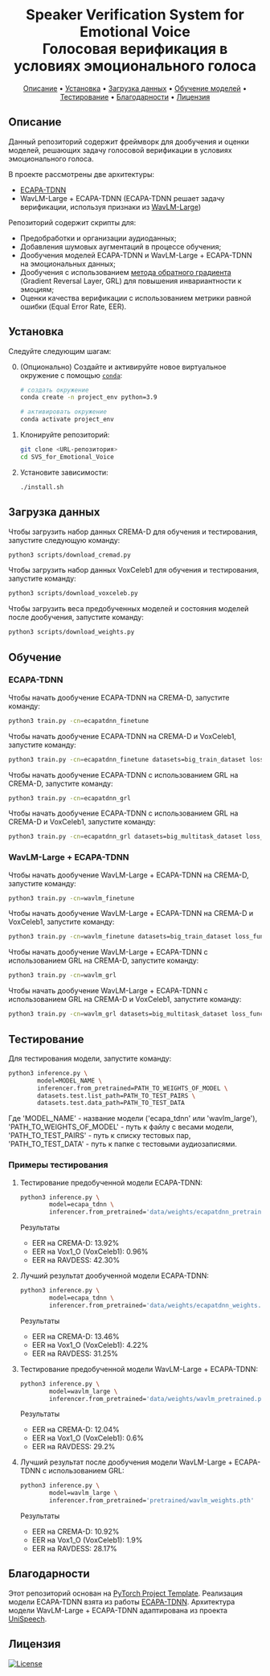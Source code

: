 <h1 align="center">
  Speaker Verification System for Emotional Voice<br>
  Голосовая верификация в условиях эмоционального голоса
</h1>


<p align="center">
  <a href="#about">Описание</a> •
  <a href="#installation">Установка</a> •
  <a href="#how-to-use">Загрузка данных</a> •
  <a href="#examples">Обучение моделей</a> •
  <a href="#credits">Тестирование</a> •
  <a href="#license">Благодарности</a> •
  <a href="#license">Лицензия</a>
</p>

## Описание

Данный репозиторий содержит фреймворк для дообучения и оценки моделей, решающих задачу голосовой верификации в условиях эмоционального голоса. 

В проекте рассмотрены две архитектуры:

- [ECAPA-TDNN](https://arxiv.org/pdf/2005.07143)
- WavLM-Large + ECAPA-TDNN (ECAPA-TDNN решает задачу верификации, используя признаки из [WavLM-Large](https://arxiv.org/pdf/2110.13900))

Репозиторий содержит скрипты для:

- Предобработки и организации аудиоданных;
- Добавления шумовых аугментаций в процессе обучения;
- Дообучения моделей ECAPA-TDNN и WavLM-Large + ECAPA-TDNN на эмоциональных данных;
- Дообучения с использованием [метода обратного градиента](https://arxiv.org/pdf/1505.07818) (Gradient Reversal Layer, GRL) для повышения инвариантности к эмоциям;
- Оценки качества верификации с использованием метрики равной ошибки (Equal Error Rate, EER).

## Установка

Следуйте следующим шагам:

0. (Опционально) Создайте и активируйте новое виртуальное окружение с помощью [`conda`](https://conda.io/projects/conda/en/latest/user-guide/getting-started.html):

   ```bash
   # создать окружение
   conda create -n project_env python=3.9

   # активировать окружение 
   conda activate project_env
   ```

1. Клонируйте репозиторий:

   ```bash
   git clone <URL-репозитория>
   cd SVS_for_Emotional_Voice
   ```

2. Установите зависимости:

   ```bash
   ./install.sh
   ```

## Загрузка данных

Чтобы загрузить набор данных CREMA-D для обучения и тестирования, запустите следующую команду:

```bash
python3 scripts/download_cremad.py
```

Чтобы загрузить набор данных VoxCeleb1 для обучения и тестирования, запустите команду:

```bash
python3 scripts/download_voxceleb.py
```

Чтобы загрузить веса предобученных моделей и состояния моделей после дообучения, запустите команду:

```bash
python3 scripts/download_weights.py
```


## Обучение
### ECAPA-TDNN
Чтобы начать дообучение ECAPA-TDNN на CREMA-D, запустите команду:

```bash
python3 train.py -cn=ecapatdnn_finetune
```

Чтобы начать дообучение ECAPA-TDNN на CREMA-D и VoxCeleb1, запустите команду:

```bash
python3 train.py -cn=ecapatdnn_finetune datasets=big_train_dataset loss_function.n_speakers=117 
```

Чтобы начать дообучение ECAPA-TDNN c использованием GRL на CREMA-D, запустите команду:

```bash
python3 train.py -cn=ecapatdnn_grl 
```

Чтобы начать дообучение ECAPA-TDNN c использованием GRL на CREMA-D и VoxCeleb1, запустите команду:

```bash
python3 train.py -cn=ecapatdnn_grl datasets=big_multitask_dataset loss_function.n_speakers=117 
```
### WavLM-Large + ECAPA-TDNN
Чтобы начать дообучение WavLM-Large + ECAPA-TDNN на CREMA-D, запустите команду:

```bash
python3 train.py -cn=wavlm_finetune
```
Чтобы начать дообучение WavLM-Large + ECAPA-TDNN на CREMA-D и VoxCeleb1, запустите команду:

```bash
python3 train.py -cn=wavlm_finetune datasets=big_train_dataset loss_function.n_speakers=117 
```

Чтобы начать дообучение WavLM-Large + ECAPA-TDNN c использованием GRL на CREMA-D, запустите команду:

```bash
python3 train.py -cn=wavlm_grl 
```
Чтобы начать дообучение WavLM-Large + ECAPA-TDNN c использованием GRL на CREMA-D и VoxCeleb1, запустите команду:

```bash
python3 train.py -cn=wavlm_grl datasets=big_multitask_dataset loss_function.n_speakers=117 
```

## Тестирование
Для тестирования модели, запустите команду:

```bash
python3 inference.py \
        model=MODEL_NAME \
        inferencer.from_pretrained=PATH_TO_WEIGHTS_OF_MODEL \
        datasets.test.list_path=PATH_TO_TEST_PAIRS \
        datasets.test.data_path=PATH_TO_TEST_DATA
```
Где 'MODEL_NAME' - название модели ('ecapa_tdnn' или 'wavlm_large'),  'PATH_TO_WEIGHTS_OF_MODEL' - путь к файлу с весами модели, 
 'PATH_TO_TEST_PAIRS' - путь к списку тестовых пар,  'PATH_TO_TEST_DATA' - путь к папке с тестовыми аудиозаписями.

### Примеры тестирования

1. Тестирование предобученной модели ECAPA-TDNN:

    ```bash
    python3 inference.py \
            model=ecapa_tdnn \
            inferencer.from_pretrained='data/weights/ecapatdnn_pretrained.model' # Тестирование на CREMA-D        
    ```

    Результаты
    - EER на CREMA-D: 13.92%
    - EER на Vox1_O (VoxCeleb1): 0.96%
    - EER на RAVDESS: 42.30%

2. Лучший результат дообученной модели ECAPA-TDNN:

    ```bash
    python3 inference.py \
            model=ecapa_tdnn \
            inferencer.from_pretrained='data/weights/ecapatdnn_weights.pth'  # Тестирование на CREMA-D
    ```

    Результаты
    - EER на CREMA-D: 13.46%
    - EER на Vox1_O (VoxCeleb1): 4.22%
    - EER на RAVDESS: 31.25%

3. Тестирование предобученной модели WavLM-Large + ECAPA-TDNN:

    ```bash
    python3 inference.py \
            model=wavlm_large \
            inferencer.from_pretrained='data/weights/wavlm_pretrained.pth' # Тестирование на CREMA-D        
    ```

    Результаты
    - EER на CREMA-D: 12.04%
    - EER на Vox1_O (VoxCeleb1): 0.6%
    - EER на RAVDESS: 29.2%

4. Лучший результат после дообучения модели WavLM-Large + ECAPA-TDNN c использованием GRL:

    ```bash
    python3 inference.py \
            model=wavlm_large \
            inferencer.from_pretrained='pretrained/wavlm_weights.pth'   # Тестирование на CREMA-D 
    ```

    Результаты
    - EER на CREMA-D: 10.92%
    - EER на Vox1_O (VoxCeleb1): 1.9%
    - EER на RAVDESS: 28.17%

## Благодарности

Этот репозиторий основан на [PyTorch Project Template](https://github.com/Blinorot/pytorch_project_template). Реализация модели ECAPA-TDNN взята из работы [ECAPA-TDNN](https://github.com/TaoRuijie/ECAPA-TDNN/tree/main). Архитектура модели WavLM-Large + ECAPA-TDNN адаптирована из проекта [UniSpeech](https://github.com/microsoft/UniSpeech/tree/main).

## Лицензия

[![License](https://img.shields.io/badge/license-MIT-blue.svg)](/LICENSE)
